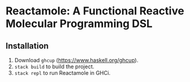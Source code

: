 # Reactamole: A Functional Reactive Molecular Programming DSL

## Installation

1.  Download `ghcup` (https://www.haskell.org/ghcup).
2.  `stack build` to build the project.
3.  `stack repl` to run Reactamole in GHCi.
